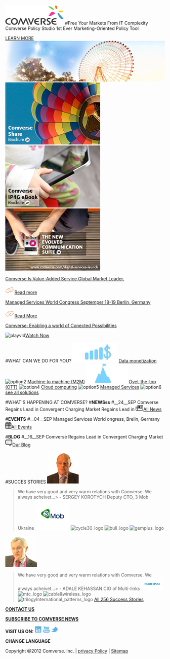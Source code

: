 ![comverse_Logo](./img/comverse-logo.png)
#Free Your Markets From IT Complexity
Comverse Policy Studio 1st Ever Marketing-Oriented Policy Tool

[LEARN MORE](http://......)
![img1](./img/slide-bg-complexity.jpg)
![img2](./img/Megamenu_News_and_media.jpg)
![img3](./img/Megamenu_Your_Needs_eBook.jpg)
![img4](./img/megamenu_digital_lifestyle.jpg)


[Comverse Is Value-Added Service Global Market Leader.](http://......) 

![readImg](./img/link-icon-image.png)[Read more](http://......)

[Managed Services World Congress Septemper 18-19 Berlin, Germany](http://......) 

![readMoreImg](./img/link-icon-image.png)[Read More](http://......)

[Comverse: Enabling a world of Conected Possibilities](http://......) 

![playvid](./img/lbtnArrow.png)[Watch Now](http://......)

#WHAT CAN WE DO FOR YOU?
![option1](./img/solution_icon_smart-money_hover.png)
[Data monetization](http://......) 
![option2](https://...)
[Machine to machine (M2M)](http://......) 
![option3](./img/solution_icon_optimize-efficnt_hover.png)
[Ovet-the-top (OTT)](http://......) 
![option4](https://...)
[Cloud computing](http://......) 
![option5](https://...)
[Managed Services](http://......) 
![option6](https://...)
[see all solutions](http://......) 

#WHAT'S HAPPENING AT COMVERSE?
#__NEWSss__
#__24__SEP
Comverse Regains Lead in Convergent Charging Market Regains Lead in
![allnewsImg](./img/eventListIconNews_hover.png)[All News](http://......)

#__EVENTS__
#__04__SEP
Managed Services World ongress, Brelin, Germany
[![eventImg](./img/eventListIconEvents_hover.png)All Events](http://......)

#__BLOG__
#__16__SEP
Comverse Regains Lead in Convergent Charging Market
![blogImg](./img/eventListIconPress_hover.png)[Our Blog](http://......)

#SUCCES STORIES
![sergey_img](./img/CB-JP-face.png)
> We have very good and very warm relations with Comverse. We always acheivet...> - SERGEY KOROTYCH
Deputy CTO, 3 Mob Ukraine
![mob_logo](./img/3mob_w108px_X_h95px.jpg)
![cycle30_logo](http://......)
![bull_logo](http://......)
![gemplus_logo](http://......)

![adale_img](./img/JT-GM-face.png)
> We have very good and very warm relations with Comverse. We always acheivet...> - ADALE KEHASSAN
CIO of Multi-links
![multiLinks_logo](./img/multilinks.jpg)
![mtc_logo](https://...)
![cable&wireless_logo](https://...)
![trilogyInternational_patterns_logo](https://...)
[All 256 Success Stories](http://......)

[__CONTACT US__](http://......)

[__SUBSCRIBE TO COMVERSE NEWS__](http://......)

__VISIT US ON:__
[![in_link](./img/socialMenuIcon-linkdin_hover.png)](https://www.linkedin.com/company/comverse)
[![Youtube_link](./img/socialMenuIcon-youtube_hover.png)](https://www.youtube.com/user/ComverseInc)
[![Twitter_link](./img/socialMenuIcon-twitter_hover.png)](https://twitter.com/Comverse_Inc)

__CHANGE LANGUAGE__

Copyright @2012 Comverse. Inc. |  [privacy Policy](http://www.comverse.com/about_comverse/legal-notice-and-privacy-links/) |  [Sitemap](http://comverse.com/#)